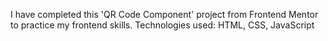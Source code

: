 I have completed this 'QR Code Component' project from Frontend Mentor to practice my frontend skills.
Technologies used: HTML, CSS, JavaScript
